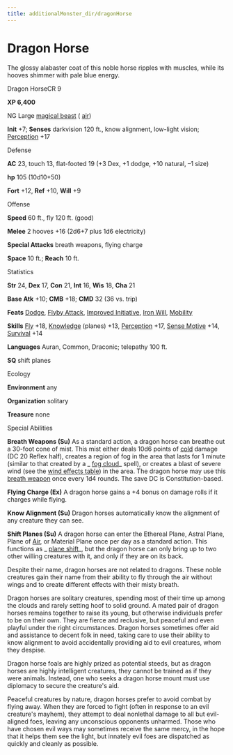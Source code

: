 ```yaml
---
title: additionalMonster_dir/dragonHorse
---
```

# Dragon Horse

The glossy alabaster coat of this noble horse ripples with muscles, while its hooves shimmer with pale blue energy.

Dragon HorseCR 9

**XP 6,400**

NG Large [magical beast](monsters/creatureTypes#_magical-beast) ( [air](monster_dir/creatureTypes#_air-subtype))

**Init** +7; **Senses** darkvision 120 ft., know alignment, low-light vision; [Perception](additionalMonsters/../skill_dir/perception#_perception) +17

Defense

**AC** 23, touch 13, flat-footed 19 (+3 Dex, +1 dodge, +10 natural, –1 size)

**hp** 105 (10d10+50)

**Fort** +12, **Ref** +10, **Will** +9

Offense

**Speed** 60 ft., fly 120 ft. (good)

**Melee** 2 hooves +16 (2d6+7 plus 1d6 electricity)

**Special Attacks** breath weapons, flying charge

**Space** 10 ft.; **Reach** 10 ft.

Statistics

**Str** 24, **Dex** 17, **Con** 21, **Int** 16, **Wis** 18, **Cha** 21

**Base Atk** +10; **CMB** +18; **CMD** 32 (36 vs. trip)

**Feats** [Dodge](additionalMonsters/../feats#_dodge), [Flyby Attack](additionalMonster_dir/../monster_dir/monsterFeats#_flyby-attack), [Improved Initiative](additionalMonsters/../feats#_improved-initiative), [Iron Will](additionalMonster_dir/../feats#_iron-will), [Mobility](additionalMonster_dir/../feats#_mobility)

**Skills** [Fly](additionalMonster_dir/../skill_dir/fly#_fly) +18, [Knowledge](additionalMonsters/../skill_dir/knowledge#_knowledge) (planes) +13, [Perception](additionalMonsters/../skill_dir/perception#_perception) +17, [Sense Motive](additionalMonsters/../skill_dir/senseMotive#_sense-motive) +14, [Survival](additionalMonsters/../skill_dir/survival#_survival) +14

**Languages** Auran, Common, Draconic; telepathy 100 ft.

**SQ** shift planes

Ecology

**Environment** any

**Organization** solitary

**Treasure** none

Special Abilities

**Breath Weapons (Su)** As a standard action, a dragon horse can breathe out a 30-foot cone of mist. This mist either deals 10d6 points of [cold](monsters/creatureTypes#_cold-subtype) damage (DC 20 Reflex half), creates a region of fog in the area that lasts for 1 minute (similar to that created by a _ [fog cloud](additionalMonster_dir/../spell_dir/fogCloud)_ spell), or creates a blast of severe wind (see the [wind effects table](additionalMonsters/../environment#_table-13-10-wind-effects)) in the area. The dragon horse may use this [breath weapon](monster_dir/universalMonsterRules#_breath-weapon) once every 1d4 rounds. The save DC is Constitution-based.

**Flying Charge (Ex)** A dragon horse gains a +4 bonus on damage rolls if it charges while flying.

**Know Alignment (Su)** Dragon horses automatically know the alignment of any creature they can see.

**Shift Planes (Su)** A dragon horse can enter the Ethereal Plane, Astral Plane, Plane of [Air](monsters/creatureTypes#_air-subtype), or Material Plane once per day as a standard action. This functions as _ [plane shift](additionalMonster_dir/../spell_dir/planeShift#_plane-shift)_, but the dragon horse can only bring up to two other willing creatures with it, and only if they are on its back.

Despite their name, dragon horses are not related to dragons. These noble creatures gain their name from their ability to fly through the air without wings and to create different effects with their misty breath.

Dragon horses are solitary creatures, spending most of their time up among the clouds and rarely setting hoof to solid ground. A mated pair of dragon horses remains together to raise its young, but otherwise individuals prefer to be on their own. They are fierce and reclusive, but peaceful and even playful under the right circumstances. Dragon horses sometimes offer aid and assistance to decent folk in need, taking care to use their ability to know alignment to avoid accidentally providing aid to evil creatures, whom they despise.

Dragon horse foals are highly prized as potential steeds, but as dragon horses are highly intelligent creatures, they cannot be trained as if they were animals. Instead, one who seeks a dragon horse mount must use diplomacy to secure the creature's aid.

Peaceful creatures by nature, dragon horses prefer to avoid combat by flying away. When they are forced to fight (often in response to an evil creature's mayhem), they attempt to deal nonlethal damage to all but evil-aligned foes, leaving any unconscious opponents unharmed. Those who have chosen evil ways may sometimes receive the same mercy, in the hope that it helps them see the light, but innately evil foes are dispatched as quickly and cleanly as possible.

